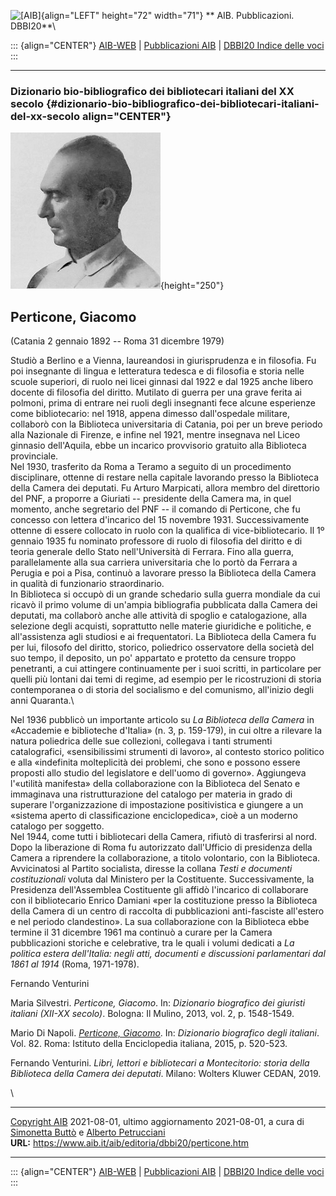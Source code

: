 ![\[AIB\]](/aib/wi/aibv72.gif){align="LEFT" height="72" width="71"}
** AIB. Pubblicazioni. DBBI20**\

::: {align="CENTER"}
[AIB-WEB](/) \| [Pubblicazioni AIB](/pubblicazioni/) \| [DBBI20 Indice
delle voci](dbbi20.htm)
:::

------------------------------------------------------------------------

### Dizionario bio-bibliografico dei bibliotecari italiani del XX secolo {#dizionario-bio-bibliografico-dei-bibliotecari-italiani-del-xx-secolo align="CENTER"}

![\[Ritratto\]](perticone.jpg){height="250"}

## Perticone, Giacomo

(Catania 2 gennaio 1892 -- Roma 31 dicembre 1979)

Studiò a Berlino e a Vienna, laureandosi in giurisprudenza e in
filosofia. Fu poi insegnante di lingua e letteratura tedesca e di
filosofia e storia nelle scuole superiori, di ruolo nei licei ginnasi
dal 1922 e dal 1925 anche libero docente di filosofia del diritto.
Mutilato di guerra per una grave ferita ai polmoni, prima di entrare nei
ruoli degli insegnanti fece alcune esperienze come bibliotecario: nel
1918, appena dimesso dall\'ospedale militare, collaborò con la
Biblioteca universitaria di Catania, poi per un breve periodo alla
Nazionale di Firenze, e infine nel 1921, mentre insegnava nel Liceo
ginnasio dell\'Aquila, ebbe un incarico provvisorio gratuito alla
Biblioteca provinciale.\
Nel 1930, trasferito da Roma a Teramo a seguito di un procedimento
disciplinare, ottenne di restare nella capitale lavorando presso la
Biblioteca della Camera dei deputati. Fu Arturo Marpicati, allora membro
del direttorio del PNF, a proporre a Giuriati -- presidente della Camera
ma, in quel momento, anche segretario del PNF -- il comando di
Perticone, che fu concesso con lettera d\'incarico del 15 novembre 1931.
Successivamente ottenne di essere collocato in ruolo con la qualifica di
vice-bibliotecario. Il 1º gennaio 1935 fu nominato professore di ruolo
di filosofia del diritto e di teoria generale dello Stato
nell\'Università di Ferrara. Fino alla guerra, parallelamente alla sua
carriera universitaria che lo portò da Ferrara a Perugia e poi a Pisa,
continuò a lavorare presso la Biblioteca della Camera in qualità di
funzionario straordinario.\
In Biblioteca si occupò di un grande schedario sulla guerra mondiale da
cui ricavò il primo volume di un\'ampia bibliografia pubblicata dalla
Camera dei deputati, ma collaborò anche alle attività di spoglio e
catalogazione, alla selezione degli acquisti, soprattutto nelle materie
giuridiche e politiche, e all\'assistenza agli studiosi e ai
frequentatori. La Biblioteca della Camera fu per lui, filosofo del
diritto, storico, poliedrico osservatore della società del suo tempo, il
deposito, un po\' appartato e protetto da censure troppo penetranti, a
cui attingere continuamente per i suoi scritti, in particolare per
quelli più lontani dai temi di regime, ad esempio per le ricostruzioni
di storia contemporanea o di storia del socialismo e del comunismo,
all\'inizio degli anni Quaranta.\

Nel 1936 pubblicò un importante articolo su *La Biblioteca della Camera*
in «Accademie e biblioteche d\'Italia» (n. 3, p. 159-179), in cui oltre
a rilevare la natura poliedrica delle sue collezioni, collegava i tanti
strumenti catalografici, «sensibilissimi strumenti di lavoro», al
contesto storico politico e alla «indefinita molteplicità dei problemi,
che sono e possono essere proposti allo studio del legislatore e
dell\'uomo di governo». Aggiungeva l\'«utilità manifesta» della
collaborazione con la Biblioteca del Senato e immaginava una
ristrutturazione del catalogo per materia in grado di superare
l\'organizzazione di impostazione positivistica e giungere a un «sistema
aperto di classificazione enciclopedica», cioè a un moderno catalogo per
soggetto.\
Nel 1944, come tutti i bibliotecari della Camera, rifiutò di trasferirsi
al nord. Dopo la liberazione di Roma fu autorizzato dall\'Ufficio di
presidenza della Camera a riprendere la collaborazione, a titolo
volontario, con la Biblioteca. Avvicinatosi al Partito socialista,
diresse la collana *Testi e documenti costituzionali* voluta dal
Ministero per la Costituente. Successivamente, la Presidenza
dell\'Assemblea Costituente gli affidò l\'incarico di collaborare con il
bibliotecario Enrico Damiani «per la costituzione presso la Biblioteca
della Camera di un centro di raccolta di pubblicazioni anti-fasciste
all\'estero e nel periodo clandestino». La sua collaborazione con la
Biblioteca ebbe termine il 31 dicembre 1961 ma continuò a curare per la
Camera pubblicazioni storiche e celebrative, tra le quali i volumi
dedicati a *La politica estera dell\'Italia: negli atti, documenti e
discussioni parlamentari dal 1861 al 1914* (Roma, 1971-1978).

Fernando Venturini

Maria Silvestri. *Perticone, Giacomo*. In: *Dizionario biografico dei
giuristi italiani (XII-XX secolo)*. Bologna: Il Mulino, 2013, vol. 2, p.
1548-1549.

Mario Di Napoli. *[Perticone,
Giacomo](https://www.treccani.it/enciclopedia/giacomo-perticone_%28Dizionario-Biografico%29/)*.
In: *Dizionario biografico degli italiani*. Vol. 82. Roma: Istituto
della Enciclopedia italiana, 2015, p. 520-523.

Fernando Venturini. *Libri, lettori e bibliotecari a Montecitorio:
storia della Biblioteca della Camera dei deputati*. Milano: Wolters
Kluwer CEDAN, 2019.

\

------------------------------------------------------------------------

[Copyright AIB](/su-questo-sito/dichiarazione-di-copyright-aib-web/)
2021-08-01, ultimo aggiornamento 2021-08-01, a cura di [Simonetta
Buttò](/aib/redazione3.htm) e [Alberto
Petrucciani](/su-questo-sito/redazione-aib-web/)\
**URL:** https://www.aib.it/aib/editoria/dbbi20/perticone.htm

------------------------------------------------------------------------

::: {align="CENTER"}
[AIB-WEB](/) \| [Pubblicazioni AIB](/pubblicazioni/) \| [DBBI20 Indice
delle voci](dbbi20.htm)
:::

